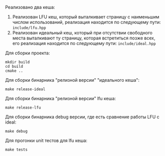 Реализовано два кеша:
1. Реализован LFU кеш, который выталкивает страницу с наименьшим числом использований, реализация находится по следующему пути: ```include/lfu.hpp```
2. Реализован идеальный кеш, который при отсутствии свободного места выталкивают ту страницу, которая встретиться позже всех, его реализация находится по следующему пути: ```include/ideal.hpp```

Для сборки проекта:
```
mkdir build
cd build
cmake ..
```

Для сборки бинарника "релизной версии" "идеального кеша":
```
make release-ideal
```

Для сборки бинарника "релизной версии" lfu кеша:
```
make release-lfu
```

Для сборки бинарника debug версии, где есть сравнение работы LFU с ideal:
```
make debug
```

Для прогонки unit тестов для lfu кеша:
```
make tests
```
